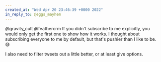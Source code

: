 ```yaml
---
created_at: "Wed Apr 20 23:46:39 +0000 2022"
in_reply_to: @eggs_mayhem
---
```


@gravity_cult @feathercrm If you didn't subscribe to me explicitly, you would only get the first one to show how it works. I thought about subscribing everyone to me by default, but that's pushier than I like to be. 😅

I also need to filter tweets out a little better, or at least give options.